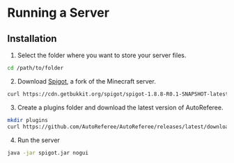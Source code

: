 # Running a Server

## Installation
1. Select the folder where you want to store your server files.
```bash
cd /path/to/folder
```

2. Download [Spigot](https://hub.spigotmc.org/stash/projects/SPIGOT), a fork of the Minecraft server.
```bash
curl https://cdn.getbukkit.org/spigot/spigot-1.8.8-R0.1-SNAPSHOT-latest.jar -Lo spigot.jar
```

3. Create a plugins folder and download the latest version of AutoReferee.
```bash
mkdir plugins
curl https://github.com/AutoReferee/AutoReferee/releases/latest/download/AutoReferee.jar -Lo plugins/AutoReferee.jar
```

4. Run the server
```bash
java -jar spigot.jar nogui
```
